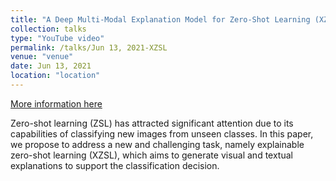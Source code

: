 ```yaml
---
title: "A Deep Multi-Modal Explanation Model for Zero-Shot Learning (XZSL)"
collection: talks
type: "YouTube video"
permalink: /talks/Jun 13, 2021-XZSL
venue: "venue"
date: Jun 13, 2021
location: "location"
---
```


[More information here](https://www.youtube.com/watch?v=sdfO5cmiVho)

Zero-shot learning (ZSL) has attracted significant attention due to its capabilities of classifying new images from unseen classes. In this paper, we propose to address a new and challenging task, namely explainable zero-shot learning (XZSL), which aims to generate visual and textual explanations to support the classification decision.
